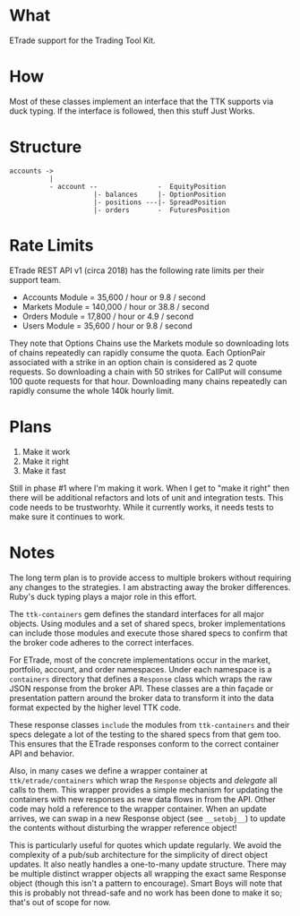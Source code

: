 # What

ETrade support for the Trading Tool Kit.

# How

Most of these classes implement an interface that the TTK supports via duck typing. If the interface is followed, then this stuff Just Works.

# Structure

    accounts ->
              |
              - account --               -  EquityPosition
                         |- balances     |- OptionPosition
                         |- positions ---|- SpreadPosition
                         |- orders       -  FuturesPosition

# Rate Limits

ETrade REST API v1 (circa 2018) has the following rate limits per their support team.

* Accounts Module = 35,600 / hour or 9.8 / second
* Markets Module = 140,000 / hour or 38.8 / second
* Orders Module = 17,800 / hour or 4.9 / second
* Users Module = 35,600 / hour or 9.8 / second

They note that Options Chains use the Markets module so downloading lots of chains repeatedly can rapidly consume the quota. Each OptionPair associated with a strike in an option chain is considered as 2 quote requests. So downloading a chain with 50 strikes for CallPut will consume 100 quote requests for that hour. Downloading many chains repeatedly can rapidly consume the whole 140k hourly limit.

# Plans

1. Make it work
2. Make it right
3. Make it fast

Still in phase #1 where I'm making it work. When I get to "make it right" then there will be additional refactors and lots of unit and integration tests. This code needs to be trustworhty. While it currently works, it needs tests to make sure it continues to work.


# Notes

The long term plan is to provide access to multiple
brokers without requiring any changes to the
strategies. I am abstracting away the broker differences.
Ruby's duck typing plays a major role in this effort.

The `ttk-containers` gem defines the standard interfaces
for all major objects. Using modules and a set of
shared specs, broker implementations can include
those modules and execute those shared specs to confirm
that the broker code adheres to the correct interfaces.

For ETrade, most of the concrete implementations occur
in the market, portfolio, account, and order 
namespaces. Under each namespace is a `containers`
directory that defines a `Response` class which wraps
the raw JSON response from the broker API. These
classes are a thin façade or presentation pattern
around the broker data to transform it into the data
format expected by the higher level TTK code.

These response classes `include` the modules from
`ttk-containers` and their specs delegate a lot of the
testing to the shared specs from that gem too. This
ensures that the ETrade responses conform to the
correct container API and behavior.

Also, in many cases we define a wrapper container at
`ttk/etrade/containers` which wrap the `Response` objects
and *delegate* all calls to them. This wrapper 
provides a simple mechanism for updating the 
containers with new responses as new data flows in
from the API. Other
code may hold a reference to the wrapper container.
When an update arrives, we can swap in a new Response
object (see `__setobj__`) to update the contents
without disturbing the wrapper reference object!

This is particularly useful for quotes which update
regularly. We avoid the complexity of a pub/sub
architecture for the simplicity of direct object 
updates. It also neatly handles a one-to-many update
structure. There may be multiple distinct wrapper
objects all wrapping the exact same Response object
(though this isn't a pattern to encourage). Smart Boys
will note that this is probably not thread-safe and no
work has been done to make it so; that's out of
scope for now.